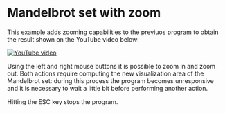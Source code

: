 # Mandelbrot set with zoom
This example adds zooming capabilities to the previuos program to obtain the result shown on the YouTube video below:

[![YouTube video](https://img.youtube.com/vi/2D5hEeazESg/0.jpg)](https://www.youtube.com/watch?v=2D5hEeazESg)

Using the left and right mouse buttons it is possible to zoom in and zoom out. Both actions require computing the new visualization area of the Mandelbrot set: during this process the program becomes unresponsive and it is necessary to wait a little bit before performing another action.

Hitting the ESC key stops the program.
